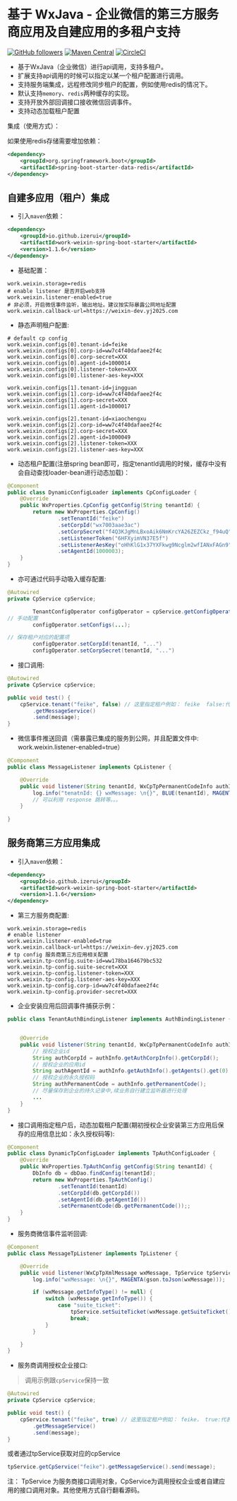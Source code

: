 # 基于 WxJava - 企业微信的第三方服务商应用及自建应用的多租户支持

[![GitHub followers](https://img.shields.io/github/followers/izerui?style=social)](https://github.com/izerui?tab=followers)
[![Maven Central](https://img.shields.io/maven-central/v/io.github.izerui/work-weixin-spring-boot-starter)](https://mvnrepository.com/artifact/io.github.izerui/work-weixin-spring-boot-starter)
[![CircleCI](https://circleci.com/gh/izerui/work-weixin-spring-boot/tree/master.svg?style=svg)](https://circleci.com/gh/izerui/work-weixin-spring-boot/tree/master)

* 基于WxJava（企业微信）进行api调用，支持多租户。
* 扩展支持api调用的时候可以指定以某一个租户配置进行调用。
* 支持服务端集成，远程修改同步租户的配置，例如使用redis的情况下。
* 默认支持`memory`、`redis`两种缓存的实现。
* 支持开放外部回调接口接收微信回调事件。
* 支持动态加载租户配置

集成（使用方式）：

如果使用redis存储需要增加依赖：
```xml
<dependency>
    <groupId>org.springframework.boot</groupId>
    <artifactId>spring-boot-starter-data-redis</artifactId>
</dependency>
```

## 自建多应用（租户）集成
* 引入`maven`依赖：
```xml
<dependency>
    <groupId>io.github.izerui</groupId>
    <artifactId>work-weixin-spring-boot-starter</artifactId>
    <version>1.1.6</version>
</dependency>
```
* 基础配置：
```properties
work.weixin.storage=redis
# enable listener 是否开启web支持
work.weixin.listener-enabled=true
# 非必须，开启微信事件监听，输出地址。建议按实际暴露公网地址配置
work.weixin.callback-url=https://weixin-dev.yj2025.com
```
* 静态声明租户配置:
```properties
# default cp config
work.weixin.configs[0].tenant-id=feike
work.weixin.configs[0].corp-id=ww7c4f40dafaee2f4c
work.weixin.configs[0].corp-secret=XXX
work.weixin.configs[0].agent-id=1000014
work.weixin.configs[0].listener-token=XXX
work.weixin.configs[0].listener-aes-key=XXX

work.weixin.configs[1].tenant-id=jingguan
work.weixin.configs[1].corp-id=ww7c4f40dafaee2f4c
work.weixin.configs[1].corp-secret=XXX
work.weixin.configs[1].agent-id=1000017

work.weixin.configs[2].tenant-id=xiaochengxu
work.weixin.configs[2].corp-id=ww7c4f40dafaee2f4c
work.weixin.configs[2].corp-secret=XXX
work.weixin.configs[2].agent-id=1000049
work.weixin.configs[2].listener-token=XXX
work.weixin.configs[2].listener-aes-key=XXX
```

* 动态租户配置(注册spring bean即可，指定tenantId调用的时候，缓存中没有会自动查找loader-bean进行动态加载)：
```java
@Component
public class DynamicConfigLoader implements CpConfigLoader {
    @Override
    public WxProperties.CpConfig getConfig(String tenantId) {
        return new WxProperties.CpConfig()
                .setTenantId("feike")
                .setCorpId("wx7003aae3ac")
                .setCorpSecret("f4Q3KJgMnLBxoAik6NmKrcYA26ZEZCkz_f94uQ")
                .setListenerToken("6HFXyimVN37E5f")
                .setListenerAesKey("oHhKlG1x37YXFkwg9Ncglm2wfIANxFAGn9")
                .setAgentId(1000003);
    }
}
```

* 亦可通过代码手动吸入缓存配置:
```java
@Autowired
private CpService cpService;

        TenantConfigOperator configOperator = cpService.getConfigOperator();
// 手动配置
        configOperator.setConfigs(...);

// 保存租户对应的配置项
        configOperator.setCorpId(tenantId, "...")
        configOperator.setCorpSecret(tenantId, "...")
```

* 接口调用:
```java
@Autowired
private CpService cpService;

public void test() {
    cpService.tenant("feike", false) // 这里指定租户例如： feike  false:代表的是自建应用
        .getMessageService()
        .send(message);    
}
```

* 微信事件推送回调（需暴露已集成的服务到公网，并且配置文件中: work.weixin.listener-enabled=true）
```java
@Component
public class MessageListener implements CpListener {

    @Override
    public void listener(String tenantId, WxCpTpPermanentCodeInfo authInfo, HttpServletRequest request, HttpServletResponse response) {
        log.info("tenatnId: {} wxMessage: \n{}", BLUE(tenantId), MAGENTA(gson.toJson(wxMessage)));
        // 可以利用 response 跳转等。。。
    }
    
}
```

## 服务商第三方应用集成
* 引入`maven`依赖：
```xml
<dependency>
    <groupId>io.github.izerui</groupId>
    <artifactId>work-weixin-spring-boot-starter</artifactId>
    <version>1.1.6</version>
</dependency>
```
* 第三方服务商配置:
```properties
work.weixin.storage=redis
# enable listener
work.weixin.listener-enabled=true
work.weixin.callback-url=https://weixin-dev.yj2025.com
# tp config 服务商第三方应用相关配置
work.weixin.tp-config.suite-id=ww178ba164679bc532
work.weixin.tp-config.suite-secret=XXX
work.weixin.tp-config.listener-token=XXX
work.weixin.tp-config.listener-aes-key=XXX
work.weixin.tp-config.corp-id=ww7c4f40dafaee2f4c
work.weixin.tp-config.provider-secret=XXX
```
* 企业安装应用后回调事件捕获示例：
```java
public class TenantAuthBindingListener implements AuthBindingListener {


    @Override
    public void listener(String tenantId, WxCpTpPermanentCodeInfo authInfo) {
        // 授权企业id
        String authCorpId = authInfo.getAuthCorpInfo().getCorpId();
        // 授权企业的应用id
        String authAgentId = authInfo.getAuthInfo().getAgents().get(0).getAgentId();
        // 授权企业的永久授权码
        String authPermanentCode = authInfo.getPermanentCode();
        // 尽量保存到企业的持久记录中,续业务自行建立监听器进行处理
        ...
    }
}
```

* 接口调用指定租户后，动态加载租户配置(期初授权企业安装第三方应用后保存的应用信息比如：永久授权码等):
```java
@Component
public class DynamicTpConfigLoader implements TpAuthConfigLoader {
    @Override
    public WxProperties.TpAuthConfig getConfig(String tenantId) {
        DbInfo db = dbDao.findConfig(tenantId);
        return new WxProperties.TpAuthConfig()
                .setTenantId(tenantId)
                .setCorpId(db.getCorpId())
                .setAgentId(db.getAgentId())
                .setPermanentCode(db.getPermanentCode());;
    }
}
```
* 服务商微信事件监听回调:
```java
@Component
public class MessageTpListener implements TpListener {

    @Override
    public void listener(WxCpTpXmlMessage wxMessage, TpService tpService) {
        log.info("wxMessage: \n{}", MAGENTA(gson.toJson(wxMessage)));

        if (wxMessage.getInfoType() != null) {
            switch (wxMessage.getInfoType()) {
                case "suite_ticket":
                    tpService.setSuiteTicket(wxMessage.getSuiteTicket(), properties.getTpConfig().getSuiteTicketExpiresTime());
                    break;
            }
        }

    }
}
```

* 服务商调用授权企业接口:
> 调用示例跟`cpService`保持一致

```java
@Autowired
private CpService cpService;

public void test() {
    cpService.tenant("feike", true) // 这里指定租户例如： feike， true:代表是第三方应用
        .getMessageService()
        .send(message);    
}
```

或者通过tpService获取对应的cpService
```java
tpService.getCpService("feike").getMessageService().send(message);
```

注： TpService 为服务商接口调用对象，CpService为调用授权企业或者自建应用的接口调用对象。其他使用方式自行翻看源码。
